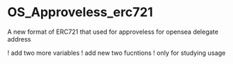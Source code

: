 # OS_Approveless_erc721
A new format of ERC721 that used for approveless for opensea delegate address


! add two more variables
! add new two fucntions
! only for studying usage
